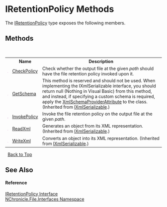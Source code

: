 # IRetentionPolicy Methods
 

The <a href="T_NChronicle_File_Interfaces_IRetentionPolicy.md">IRetentionPolicy</a> type exposes the following members.


## Methods
&nbsp;<table><tr><th></th><th>Name</th><th>Description</th></tr><tr><td>![Public method](media/pubmethod.gif "Public method")</td><td><a href="M_NChronicle_File_Interfaces_IRetentionPolicy_CheckPolicy.md">CheckPolicy</a></td><td>
Check whether the output file at the given *path* should have the file retention policy invoked upon it.</td></tr><tr><td>![Public method](media/pubmethod.gif "Public method")</td><td><a href="http://msdn2.microsoft.com/en-us/library/6f7z1347" target="_blank">GetSchema</a></td><td>
This method is reserved and should not be used. When implementing the IXmlSerializable interface, you should return null (Nothing in Visual Basic) from this method, and instead, if specifying a custom schema is required, apply the <a href="http://msdn2.microsoft.com/en-us/library/f7th40y8" target="_blank">XmlSchemaProviderAttribute</a> to the class.
 (Inherited from <a href="http://msdn2.microsoft.com/en-us/library/fhd7bk0a" target="_blank">IXmlSerializable</a>.)</td></tr><tr><td>![Public method](media/pubmethod.gif "Public method")</td><td><a href="M_NChronicle_File_Interfaces_IRetentionPolicy_InvokePolicy.md">InvokePolicy</a></td><td>
Invoke the file retention policy on the output file at the given *path*.</td></tr><tr><td>![Public method](media/pubmethod.gif "Public method")</td><td><a href="http://msdn2.microsoft.com/en-us/library/w6txf8t9" target="_blank">ReadXml</a></td><td>
Generates an object from its XML representation.
 (Inherited from <a href="http://msdn2.microsoft.com/en-us/library/fhd7bk0a" target="_blank">IXmlSerializable</a>.)</td></tr><tr><td>![Public method](media/pubmethod.gif "Public method")</td><td><a href="http://msdn2.microsoft.com/en-us/library/9yt8e1yw" target="_blank">WriteXml</a></td><td>
Converts an object into its XML representation.
 (Inherited from <a href="http://msdn2.microsoft.com/en-us/library/fhd7bk0a" target="_blank">IXmlSerializable</a>.)</td></tr></table>&nbsp;
<a href="#iretentionpolicy-methods">Back to Top</a>

## See Also


#### Reference
<a href="T_NChronicle_File_Interfaces_IRetentionPolicy.md">IRetentionPolicy Interface</a><br /><a href="N_NChronicle_File_Interfaces.md">NChronicle.File.Interfaces Namespace</a><br />
